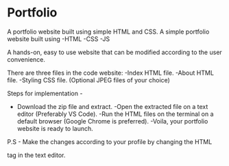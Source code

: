 # Portfolio
A portfolio website built using simple HTML and CSS.
A simple portfolio website built using 
  -HTML
  -CSS
  -JS
 
 A hands-on, easy to use website that can be modified according to the user convenience.
 
 There are three files in the code website:
 -Index HTML file.
 -About HTML file.
 -Styling CSS file.
 (Optional JPEG files of your choice)
 
 Steps for implementation - 
 - Download the zip file and extract.
 -Open the extracted file on a text editor (Preferably VS Code).
 -Run the HTML files on the terminal on a default browser (Google Chrome is preferred).
 -Voila, your portfolio website is ready to launch.
  
  P.S - Make the changes according to your profile by changing the HTML <p> tag in the text editor.
 

